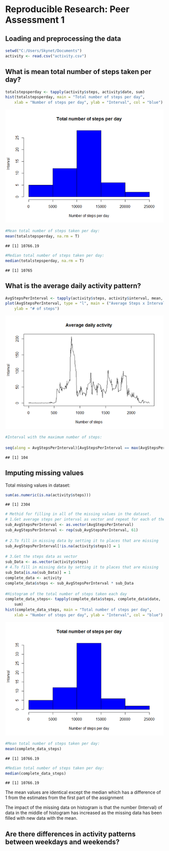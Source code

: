 # Reproducible Research: Peer Assessment 1


## Loading and preprocessing the data

```r
setwd("C:/Users/Skynet/Documents")
activity <- read.csv("activity.csv")
```

## What is mean total number of steps taken per day?

```r
totalstepsperday <- tapply(activity$steps, activity$date, sum)
hist(totalstepsperday, main = "Total number of steps per day", 
    xlab = "Number of steps per day", ylab = "Interval", col = "blue")
```

![](PA1_template_files/figure-html/unnamed-chunk-2-1.png) 

```r
#Mean total number of steps taken per day:
mean(totalstepsperday, na.rm = T)
```

```
## [1] 10766.19
```

```r
#Median total number of steps taken per day:
median(totalstepsperday, na.rm = T)
```

```
## [1] 10765
```

## What is the average daily activity pattern?

```r
AvgStepsPerInterval <- tapply(activity$steps, activity$interval, mean, na.rm = T)
plot(AvgStepsPerInterval, type = "l", main = ("Average Steps x Interval"), 
    ylab = "# of steps")
```

![](PA1_template_files/figure-html/unnamed-chunk-3-1.png) 

```r
#Interval with the maximum number of steps:

seq(along = AvgStepsPerInterval)[AvgStepsPerInterval == max(AvgStepsPerInterval)]
```

```
## [1] 104
```

## Imputing missing values

Total missing values in dataset:

```r
sum(as.numeric(is.na(activity$steps)))
```

```
## [1] 2304
```

```r
# Methid for filling in all of the missing values in the dataset.
# 1.Get average steps per interval as vector and repeat for each of the 61 days
sub_AvgStepsPerInterval <- as.vector(AvgStepsPerInterval)
sub_AvgStepsPerInterval <- rep(sub_AvgStepsPerInterval, 61)

# 2.To fill in missing data by setting it to places that are missing
sub_AvgStepsPerInterval[!is.na(activity$steps)] = 1

# 3.Get the steps data as vector
sub_Data <- as.vector(activity$steps)
# 4.To fill in missing data by setting it to places that are missing
sub_Data[is.na(sub_Data)] = 1
complete_data <- activity
complete_data$steps <- sub_AvgStepsPerInterval * sub_Data

#Histogram of the total number of steps taken each day
complete_data_steps<- tapply(complete_data$steps, complete_data$date, 
    sum)
hist(complete_data_steps, main = "Total number of steps per day", 
    xlab = "Number of steps per day", ylab = "Interval", col = "blue")
```

![](PA1_template_files/figure-html/unnamed-chunk-4-1.png) 

```r
#Mean total number of steps taken per day: 
mean(complete_data_steps)
```

```
## [1] 10766.19
```

```r
#Median total number of steps taken per day:
median(complete_data_steps)
```

```
## [1] 10766.19
```

The mean values are identical except the median which has a difference of 1 from the estimates from the first part of the assignment

The impact of the missing data on histogram is that the number (Interval) of data in the middle of histogram has increased as the missing data has been filled with new data with the mean.


## Are there differences in activity patterns between weekdays and weekends?
